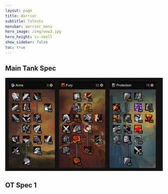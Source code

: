 ```yaml
---
layout: page
title: Warrior
subtitle: Talents
menubar: warrior_menu
hero_image: /img/wow3.jpg
hero_height: is-small
show_sidebar: false
toc: true
---
```


## Main Tank Spec


![](/img/OffTankSpec1.png)


## OT Spec 1

